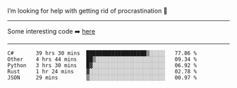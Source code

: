 I’m looking for help with getting rid of procrastination 🤔

-----

Some interesting code :arrow_right: [here](https://github.com/zhen8838/playground)

-----

<!--START_SECTION:waka-->
```text
C#       39 hrs 30 mins  ███████████████████▒░░░░░   77.86 % 
Other    4 hrs 44 mins   ██▒░░░░░░░░░░░░░░░░░░░░░░   09.34 % 
Python   3 hrs 30 mins   █▓░░░░░░░░░░░░░░░░░░░░░░░   06.92 % 
Rust     1 hr 24 mins    ▓░░░░░░░░░░░░░░░░░░░░░░░░   02.78 % 
JSON     29 mins         ▒░░░░░░░░░░░░░░░░░░░░░░░░   00.97 % 
```
<!--END_SECTION:waka-->

<!--
**zhen8838/zhen8838** is a ✨ _special_ ✨ repository because its `README.md` (this file) appears on your GitHub profile.

Here are some ideas to get you started:

- 🔭 I’m currently working on ...
- 🌱 I’m currently learning ...
- 👯 I’m looking to collaborate on ...
 ...
- 💬 Ask me about ...
- 📫 How to reach me: ...
- 😄 Pronouns: ...
- ⚡ Fun fact: ...
-->
